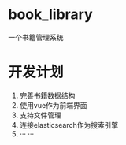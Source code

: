 # book_library
一个书籍管理系统
# 开发计划
1. 完善书籍数据结构
2. 使用vue作为前端界面
3. 支持文件管理
4. 连接elasticsearch作为搜索引擎
5. ··· ···
